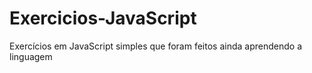 # Exercicios-JavaScript
 Exercícios em JavaScript simples que foram feitos ainda aprendendo a linguagem 
